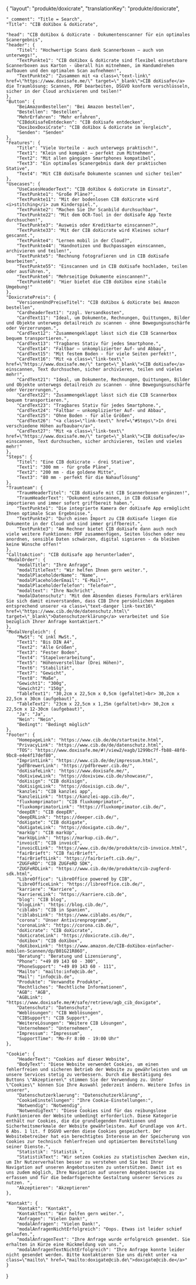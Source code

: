 {
    "layout": "produkte/doxicrate",
	"translationKey": "produkte/doxicrate",

    "_comment": "Title = Search", 
    "Title": "CIB doXibox & doXicrate",

    "head": "CIB doXibox & doXicrate - Dokumentenscanner für ein optimales Scanergebnis",
    "header": {
        "Titel": "Hochwertige Scans dank Scannerboxen – auch von unterwegs!",
        "TextPunkte1": "CIB doXibox & doXicrate sind flexibel einsetzbare Scannerboxen aus Karton - überall hin mitnehmen, im Handumdrehen aufbauen und den optimalen Scan aufnehmen!",
        "TextPunkte2": "Zusammen mit <a class=\"text-link\" href=\"https://www.doxisafe.me/\" target=\"_blank\">CIB doXisafe</a> die Traumlösung: Scannen, PDF bearbeiten, DSGVO konform verschlüsseln, sicher in der Cloud archivieren und teilen!"
    },
    "Button": {
        "BeiAmazonBestellen": "Bei Amazon bestellen",
        "Bestellen": "Bestellen",
        "MehrErfahren": "Mehr erfahren",
        "CIBdoXisafeEntdecken": "CIB doXisafe entdecken",
        "DoxiboxDoxiCrate": "CIB doXibox & doXicrate im Vergleich",
        "Senden": "Senden"
    },
    "Features": {
        "Title": "Viele Vorteile - auch unterwegs praktisch!",
        "Text1": "Klein und kompakt – perfekt zum Mitnehmen",
        "Text2": "Mit allen gängigen Smartphones kompatibel",
        "Text3": "Ein optimales Scanergebnis dank der praktischen Stative",
        "Text4": "Mit CIB doXisafe Dokumente scannen und sicher teilen"
    },
    "Usecases": {
        "UseCasesHeaderText": "CIB doXibox & doXicrate im Einsatz",
        "TextPunkte1": "Große Pläne?",
        "TextPunkte11": "Mit der bodenlosen CIB doXicrate wird <i>stitching</i> zum Kinderspiel.",
        "TextPunkte2": "Machen Sie Ihr Scanbild durchsuchbar",
        "TextPunkte22": "Mit dem OCR-Tool in der doXisafe App Texte durchsuchen!",
        "TextPunkte3": "Ausweis oder Kreditkarte einscannen?",
        "TextPunkte33": "Mit der CIB doXicrate wird Kleines scharf gescannt.",
        "TextPunkte4": "Lernen mobil in der Cloud?",
        "TextPunkte44": "Handnotizen und Buchpassagen einscannen, archivieren und teilen!",
        "TextPunkte5": "Rechnung fotografieren und in CIB doXisafe bearbeiten",
        "TextPunkte55": "Einscannen und in CIB doXisafe hochladen, teilen oder ausführen.",
        "TextPunkte6": "Mehrseitige Dokumente einscannen?",
        "TextPunkte66": "Hier bietet die CIB doXibox eine stabile Umgebung!"
    },
    "DoxicratePreis": {
        "VersionenUndPreiseTitel": "CIB doXibox & doXicrate bei Amazon bestellen",
        "CardheaderText1": "zzgl. Versandkosten",
        "CardText11": "Ideal, um Dokumente, Rechnungen, Quittungen, Bilder und Objekte unterwegs detailreich zu scannen - ohne Bewegungsunschärfe oder Verzerrungen.",
        "CardText12": "Zusammengeklappt lässt sich die CIB Scannerbox bequem transportieren.",
        "CardText13": "Tragbares Stativ für jedes Smartphone.",
        "CardText14": "Faltbar – unkomplizierter Auf- und Abbau",
        "CardText15": "Mit festem Boden - für viele Seiten perfekt!",
        "CardText16": "Mit <a class=\"link-text\" href=\"https://www.doxisafe.me/\" target=\"_blank\">CIB doXisafe</a> einscannen, Text durchsuchen, sicher archivieren, teilen und vieles mehr!",
        "CardText21": "Ideal, um Dokumente, Rechnungen, Quittungen, Bilder und Objekte unterwegs detailreich zu scannen - ohne Bewegungsunschärfe oder Verzerrungen.",
        "CardText22": "Zusammengeklappt lässt sich die CIB Scannerbox bequem transportieren.",
        "CardText23": "Tragbares Stativ für jedes Smartphone.",
        "CardText24": "Faltbar – unkomplizierter Auf- und Abbau",
        "CardText25": "Ohne Boden - für alle Größen",
        "CardText26": "<a class=\"link-text\" href=\"#Steps\">In drei verschiedene Höhen aufbaubar</a>",
        "CardText27": "Mit <a class=\"link-text\" href=\"https://www.doxisafe.me/\" target=\"_blank\">CIB doXisafe</a> einscannen, Text durchsuchen, sicher archivieren, teilen und vieles mehr!"
    },
    "Steps": {
        "Titel": "Eine CIB doXicrate - drei Stative",
        "Text1": "300 mm - für große Pläne",
        "Text2": "200 mm - die goldene Mitte",
        "Text3": "80 mm - perfekt für die Nahauflösung"
    },
    "Traumteam": {
        "TraumHeaderTitel": "CIB doXisafe mit CIB Scannerboxen ergänzen!",
        "TraumHeaderText": "Dokument einscannen, in CIB doXisafe importieren und immer sofort griffbereit haben.",
        "TextPunkte1": "Die integrierte Kamera der doXisafe App ermöglicht Ihnen optimale Scan Ergebnisse.",
        "TextPunkte2": "Durch einen Import zu CIB doXisafe liegen die Dokumente in der Cloud und sind immer griffbereit.",
        "TextPunkte3": "Am Rechner bietet CIB doXisafe dann auch noch viele weitere Funktionen: PDF zusammenfügen, Seiten löschen oder neu anordnen, sensible Daten schwärzen, digital signieren - da bleiben keine Wünsche offen!"
    },
    "CalltoAction": "CIB doXisafe app herunterladen",
    "ModalOrder": {
        "modalTitle": "Ihre Anfrage",
        "modalTitleText": "Wir helfen Ihnen gern weiter.",
        "modalPlaceholderName": "Name",
        "modalPlaceholderEmail": "E-Mail*",
        "modalPlaceholderTelefon": "Telefon*",
        "modaltext": "Ihre Nachricht",
        "modalDatenschutz": "Mit dem Absenden dieses Formulars erklären Sie sich damit einverstanden, dass CIB Ihre persönlichen Angaben entsprechend unserer <a class=\"text-danger link-text16\" href=\"https://www.cib.de/de/datenschutz.html\" target=\"_blank\">Datenschutzerklärung</a> verarbeitet und Sie bezüglich Ihrer Anfrage kontaktiert."
    },
    "ModalVergleich": {
        "MwSt": "€ inkl MwSt.",
        "Text1": "Bis DIN A4",
        "Text2": "Alle Größen",
        "Text3": "Fester Boden",
        "Text4": "Stapelverarbeitung",
        "Text5": "Höhenverstellbar (Drei Höhen)",
        "Text6": "Stabilität",
        "Text7": "Gewicht",
        "Text8": "Maße",
        "Gewicht1": "300g",
        "Gewicht2": "150g",
        "TableText1": "30,2cm x 22,5cm x 0,5cm (gefaltet)<br> 30,2cm x 22,5cm x 30cm (aufgebaut)",
        "TableText2": "23cm x 22,5cm x 1,25m (gefaltet)<br> 30,2cm x 22,5cm x 12-30cm (aufgebaut)",
        "Ja": "Ja",
        "Nein": "Nein",
        "Bedingt": "Bedingt möglich"
    },
    "Footer": {
        "HomepageLink": "https://www.cib.de/de/startseite.html",
        "PrivacyLink": "https://www.cib.de/de/datenschutz.html",
        "TOS": "https://www.doxisafe.me/#!/view2/eagb/1299bc7f-fb88-48f8-9bc8-e4e4f17def80",
        "ImprintLink": "https://www.cib.de/de/impressum.html",
        "pdfBrewerLink": "https://pdfbrewer.cib.de/",
        "doXisafeLink": "https://www.doxisafe.me/",
        "doXiviewLink": "https://doxiview.cib.de/showcase/",
        "doXisign": "CIB doXisign",
        "doXisignLink": "https://doxisign.cib.de/",
        "kanzlei": "CIB kanzlei app",
        "kanzleiLink": "https://kanzlei-app.cib.de/",
        "fluxkomprimator": "CIB fluxkomprimator",
        "fluxkomprimatorLink": "https://fluxkomprimator.cib.de/",
        "deepER": "CIB deepER",
        "deepERLink": "https://deeper.cib.de/",
        "doXigate": "CIB doXigate",
        "doXigateLink": "https://doxigate.cib.de/",
        "markUp": "CIB markUp",
        "markUpLink": "https://markup.cib.de/",
        "invoicE": "CIB invoicE",
        "invoicELink": "https://www.cib.de/de/produkte/cib-invoice.html",
        "fairBrieft": "CIB fairBrieft",
        "fairBrieftLink": "https://fairbrieft.cib.de/",
        "ZUGFeRD": "CIB ZUGFeRD SDK",
        "ZUGFeRDLink": "https://www.cib.de/de/produkte/cib-zugferd-sdk.html",
        "LibreOffice": "LibreOffice powered by CIB",
        "LibreOfficeLink": "https://libreoffice.cib.de/",
    	"karriere": "Karriere",
        "karriereLink": "https://karriere.cib.de",
        "blog": "CIB blog",
        "blogLink": "https://blog.cib.de/",
        "ciblabs": "CIB in Spanien",
        "ciblabsLink": "https://www.ciblabs.es/de/",
        "corona": "Unser Antivirenprogramm",
        "coronaLink": "https://corona.cib.de/",
        "doXicrate": "CIB doXicrate",
        "doXicrateLink": "https://doxicrate.cib.de/",
        "doXibox": "CIB doXibox",
        "doXiboxLink": "https://www.amazon.de/CIB-doXibox-einfacher-mobilen-Scannen/dp/B01G21R86O",
        "Beratung": "Beratung und Lizensierung",
        "Phone": "+49 89 143 60 - 300",
        "PhoneSupport": "+49 89 143 60 - 111",
        "Mailto": "mailto:info@cib.de",
        "Mail": "info@cib.de",
        "Produkte": "Verwandte Produkte",
        "Rechtliches": "Rechtliche Informationen",
        "AGB": "AGB",
        "AGBLink": "https://www.doxisafe.me/#/safe/retrieve/agb_cib_doxigate",
        "Datenschutz": "Datenschutz",
        "Weblösungen": "CIB Weblösungen",
        "CIBSupport": "CIB Support",
        "WeitereLösungen": "Weitere CIB Lösungen",
        "Unternehmen": "Unternehmen",
        "Impressum": "Impressum",
        "SupportTime": "Mo-Fr 8:00 - 19:00 Uhr"
    },

    "Cookie": {
        "HeaderText": "Cookies auf dieser Website",
        "BodyText": "Diese Website verwendet Cookies, um einen fehlerfreien und sicheren Betrieb der Website zu gewährleisten und um unsere Services stetig zu verbessern. Durch die Bestätigung des Buttons \"Akzeptieren\" stimmen Sie der Verwendung zu. Unter \"Cookies\" können Sie Ihre Auswahl jederzeit ändern. Weitere Infos in unserer",
        "Datenschutzerklaerung": "Datenschutzerklärung",
        "CookieEinstellungen": "Ihre Cookie-Einstellungen:",
        "Notwendig": "Notwendig",
        "NotwendigText": "Diese Cookies sind für das reibungslose Funktionieren der Website unbedingt erforderlich. Diese Kategorie enthält nur Cookies, die die grundlegenden Funktionen und Sicherheitsmerkmale der Website gewährleisten. Auf Grundlage von Art. 6 Abs. 1 lit. f DSGVO werden diese Cookies gespeichert. Der Websitebetreiber hat ein berechtigtes Interesse an der Speicherung von Cookies zur technisch fehlerfreien und optimierten Bereitstellung seiner Dienste.",
        "Statistik": "Statistik ",
        "StatistikText": "Wir setzen Cookies zu statistischen Zwecken ein, um Ihr Nutzerverhalten besser zu verstehen und Sie bei Ihrer Navigation auf unseren Angebotsseiten zu unterstützen. Damit ist es uns zudem möglich, Ihre Navigation auf unseren Angebotsseiten zu erfassen und für die bedarfsgerechte Gestaltung unserer Services zu nutzen. ",
        "Akzeptieren": "Akzeptieren"
    },

    "Kontakt": {
        "Kontakt": "Kontakt",
        "KontaktText": "Wir helfen gern weiter.",
        "Anfragen": "Vielen Dank!",
        "modalAnfragen": "Vielen Dank!",
        "modalAnfragenNichtErfolgreich": "Oops. Etwas ist leider schief gelaufen.",
        "modalAnfragenText": "Ihre Anfrage wurde erfolgreich gesendet. Sie erhalten in Kürze eine Rückmeldung von uns.",
        "modalAnfragenTextNichtErfolgreich": "Ihre Anfrage konnte leider nicht gesendet werden. Bitte kontaktieren Sie uns direkt unter <a class=\"mailto\" href=\"mailto:doxigate@cib.de\">doxigate@cib.de</a>"
    }

}